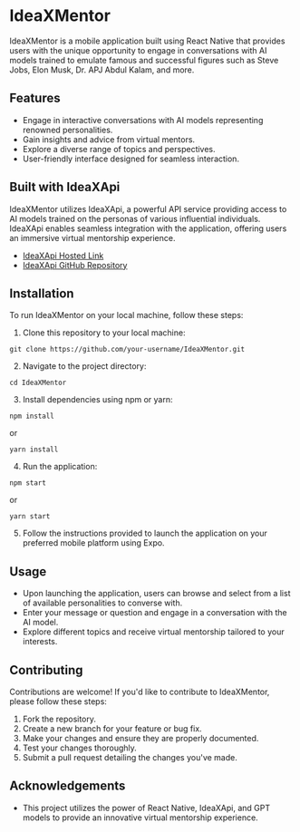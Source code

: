 # IdeaXMentor

IdeaXMentor is a mobile application built using React Native that provides users with the unique opportunity to engage in conversations with AI models trained to emulate famous and successful figures such as Steve Jobs, Elon Musk, Dr. APJ Abdul Kalam, and more.

## Features

- Engage in interactive conversations with AI models representing renowned personalities.
- Gain insights and advice from virtual mentors.
- Explore a diverse range of topics and perspectives.
- User-friendly interface designed for seamless interaction.

## Built with IdeaXApi

IdeaXMentor utilizes IdeaXApi, a powerful API service providing access to AI models trained on the personas of various influential individuals. IdeaXApi enables seamless integration with the application, offering users an immersive virtual mentorship experience.

- [IdeaXApi Hosted Link](https://idea-x-api.vercel.app/)
- [IdeaXApi GitHub Repository](https://github.com/Aryainguz/IdeaXApi)

## Installation

To run IdeaXMentor on your local machine, follow these steps:

1. Clone this repository to your local machine:

```
git clone https://github.com/your-username/IdeaXMentor.git
```

2. Navigate to the project directory:

```
cd IdeaXMentor
```

3. Install dependencies using npm or yarn:

```
npm install
```
or
```
yarn install
```

4. Run the application:

```
npm start
```
or
```
yarn start
```

5. Follow the instructions provided to launch the application on your preferred mobile platform using Expo.

## Usage

- Upon launching the application, users can browse and select from a list of available personalities to converse with.
- Enter your message or question and engage in a conversation with the AI model.
- Explore different topics and receive virtual mentorship tailored to your interests.

## Contributing

Contributions are welcome! If you'd like to contribute to IdeaXMentor, please follow these steps:

1. Fork the repository.
2. Create a new branch for your feature or bug fix.
3. Make your changes and ensure they are properly documented.
4. Test your changes thoroughly.
5. Submit a pull request detailing the changes you've made.

## Acknowledgements

- This project utilizes the power of React Native, IdeaXApi, and GPT models to provide an innovative virtual mentorship experience.

```
